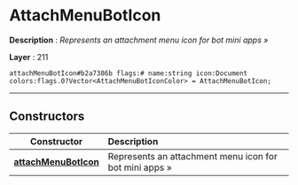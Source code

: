 # AttachMenuBotIcon

**Description** : *Represents an attachment menu icon for bot mini apps &raquo;*

**Layer** : 211

```tl
attachMenuBotIcon#b2a7386b flags:# name:string icon:Document colors:flags.0?Vector<AttachMenuBotIconColor> = AttachMenuBotIcon;
```

---

## Constructors

| Constructor | Description |
| :---: | :--- |
| [**attachMenuBotIcon**](constructor/attachMenuBotIcon) | Represents an attachment menu icon for bot mini apps » |